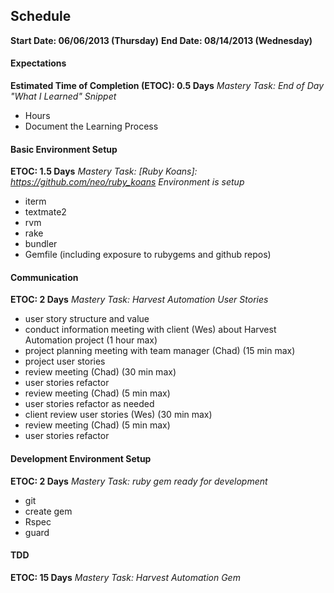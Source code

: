 ## Schedule
**Start Date: 06/06/2013 (Thursday)**
**End Date: 08/14/2013 (Wednesday)**
  
#### Expectations
**Estimated Time of Completion (ETOC): 0.5 Days**
*Mastery Task: End of Day "What I Learned" Snippet*
  * Hours
  * Document the Learning Process

#### Basic Environment Setup
**ETOC: 1.5 Days**
*Mastery Task: [Ruby Koans]: https://github.com/neo/ruby_koans Environment is setup*
  * iterm
  * textmate2
  * rvm
  * rake
  * bundler
  * Gemfile (including exposure to rubygems and github repos)

#### Communication
**ETOC: 2 Days**
*Mastery Task: Harvest Automation User Stories*
  * user story structure and value
  * conduct information meeting with client (Wes) about Harvest Automation project (1 hour max)
  * project planning meeting with team manager (Chad) (15 min max)
  * project user stories
  * review meeting (Chad) (30 min max)
  * user stories refactor
  * review meeting (Chad) (5 min max)
  * user stories refactor as needed
  * client review user stories (Wes) (30 min max)
  * review meeting (Chad) (5 min max)
  * user stories refactor

#### Development Environment Setup
**ETOC: 2 Days**
*Mastery Task: ruby gem ready for development*
  * git
  * create gem
  * Rspec
  * guard

#### TDD
**ETOC: 15 Days**
*Mastery Task: Harvest Automation Gem*
